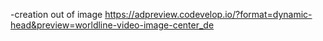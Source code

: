 -creation out of image https://adpreview.codevelop.io/?format=dynamic-head&preview=worldline-video-image-center_de